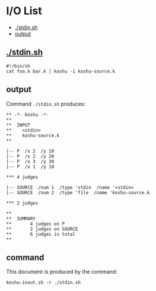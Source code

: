 # I/O List

- [./stdin.sh](#stdinsh)
- [output](#output)



## [./stdin.sh](./stdin.sh)

```
#!/bin/sh
cat foo.k bar.k | koshu -i koshu-source.k
```



## output


Command `./stdin.sh` produces:

```
** -*- koshu -*-
**
**  INPUT
**    <stdin>
**    koshu-source.k
**

|-- P  /x 2  /y 10
|-- P  /x 2  /y 20
|-- P  /x 3  /y 30
|-- P  /x 1  /y 10

*** 4 judges

|-- SOURCE  /num 1  /type 'stdin  /name '<stdin>
|-- SOURCE  /num 2  /type 'file  /name 'koshu-source.k

*** 2 judges

**
**  SUMMARY
**       4 judges on P
**       2 judges on SOURCE
**       6 judges in total
**
```



## command

This document is produced by the command:

```
koshu-inout.sh -r ./stdin.sh
```
